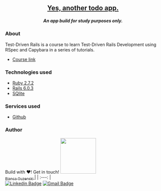 <h2 align="center"><a href="https://thoughtbot.com/upcase/test-driven-rails"> Yes, another todo app. </a></h2>
<h5 align="center">An app build for study purposes only.</h5>

### About
Test-Driven Rails is a course to learn Test-Driven Rails Development using RSpec and Capybara in a series of tutorials.
* [Course link](https://thoughtbot.com/upcase/test-driven-rails)

### Technologies used

* [Ruby 2.7.2](https://www.ruby-lang.org/)
* [Rails 6.0.3](https://rubyonrails.org/)
* [SQlite]()

### Services used

* [Github](https://github.com/)

### Author

Build with :heart:! Get in touch!
[<img src="https://avatars.githubusercontent.com/u/64049698?s=460&v=4" width=115 > <br> <sub> Bianca Guzenski </sub>](https://github.com/biancaguzenski) |
| :---: |  
[![Linkedin Badge](https://img.shields.io/badge/-Bianca-blue?style=flat-square&logo=Linkedin&logoColor=white&link=https://www.linkedin.com/in/biancaguzenski/)](https://www.linkedin.com/in/biancaguzenski/) 
[![Gmail Badge](https://img.shields.io/badge/-biancalway@gmail.com-c14438?style=flat-square&logo=Gmail&logoColor=white&link=mailto:biancalway@gmail.com)](mailto:biancalway@gmail.com)

